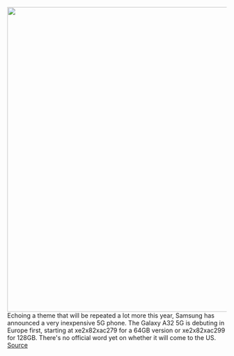 <img src='https://cdn.vox-cdn.com/thumbor/jIRdKkO7DuN4ziSNKQ4b8hMTvMk=/0x0:2000x1500/1200x800/filters:focal(840x590:1160x910)/cdn.vox-cdn.com/uploads/chorus_image/image/68669856/02_galaxya32_5g_2p_lg.0.jpg' width='700px' /><br/>
Echoing a theme that will be repeated a lot more this year, Samsung has announced a very inexpensive 5G phone. The Galaxy A32 5G is debuting in Europe first, starting at xe2x82xac279 for a 64GB version or xe2x82xac299 for 128GB. There's no official word yet on whether it will come to the US.
<a href='https://www.theverge.com/2021/1/14/22231420/samsung-galaxy-a32-5g-europe-cheapest-5g-phone'> Source <a/>